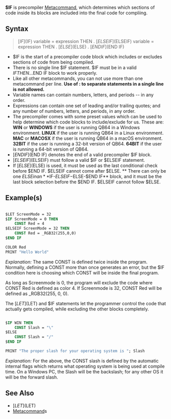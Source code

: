 **$IF** is precompiler [Metacommand](Metacommand), which determines which sections of code inside its blocks are included into the final code for compliing.


## Syntax

> [$IF]($IF) variable = expression THEN
> .
> [$ELSEIF]($ELSEIF) variable = expression THEN
> .
> [$ELSE]($ELSE)
> .
> [$END IF]($END IF)


* $IF is the start of a precompiler code block which includes or excludes sections of code from being compiled.
* There is no single line $IF statement.  $IF must be in a valid $IF THEN...$END IF block to work properly.
* Like all other metacommands, you can not use more than one metacommand per line. **Use of : to separate statements in a single line is not allowed.**
* Variable names can contain numbers, letters, and periods -- in any order.
* Expressions can contain one set of leading and/or trailing quotes; and any number of numbers, letters, and periods, in any order.
* The precompiler comes with some preset values which can be used to help determine which code blocks to include/exclude for us.  These are: **WIN** or **WINDOWS** if the user is running QB64 in a Windows environment.  **LINUX** if the user is running QB64 in a Linux environment.  **MAC** or **MACOSX** if the user is running QB64 in a macOS environment.  **32BIT** if the user is running a 32-bit version of QB64.  **64BIT** if the user is running a 64-bit version of QB64.
* [$END IF]($END IF) denotes the end of a valid precompiler $IF block.
* [$ELSEIF]($ELSEIF) must follow a valid $IF or $ELSEIF statement.
* If [$ELSE]($ELSE) is used, it must be used as the last conditional check before $END IF.  $ELSEIF cannot come after $ELSE.
** There can only be one $ELSE in an **$IF-$ELSEIF-$ELSE-$END IF** block, and it must be the last block selection before the $END IF.  $ELSEIF cannot follow $ELSE.


## Example(s)



```vb

$LET ScreenMode = 32
$IF ScreenMode = 0 THEN
    CONST Red = 4
$ELSEIF ScreenMode = 32 THEN
    CONST Red = _RGB32(255,0,0)
$END IF

COLOR Red
PRINT "Hello World"

```

*Explanation:* The same CONST is defined twice inside the program.  Normally, defining a CONST more than once generates an error, but the $IF condition here is choosing which CONST will be inside the final program.

As long as Screenmode is 0, the program will exclude the code where CONST Red is defined as color 4.  If Screenmode is 32, CONST Red will be defined as _RGB32(255, 0, 0).

The [$LET]($LET) and $IF statements let the programmer control the code that actually gets compiled, while excluding the other blocks completely.




```vb

$IF WIN THEN
    CONST Slash = "\"
$ELSE
    CONST Slash = "/"
$END IF

PRINT "The proper slash for your operating system is "; Slash

```

*Explanation:* For the above, the CONST slash is defined by the automatic internal flags which returns what operating system is being used at compile time. On a Windows PC, the Slash will be the backslash; for any other OS it will be the forward slash.


## See Also

* [$LET]($LET)
* [Metacommand](Metacommand)s




